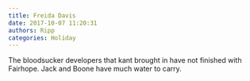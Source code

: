 ```yaml
---
title: Freida Davis
date: 2017-10-07 11:20:31
authors: Ripp
categories: Holiday
---
```


 The bloodsucker developers that kant brought in have not finished with Fairhope. Jack and Boone have much water to carry.